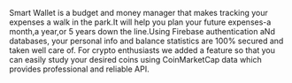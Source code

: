 Smart Wallet is a budget and money manager that makes tracking your expenses a walk in the park.It will help you plan your future expenses-a month,a year,or 5 years down the line.Using Firebase authentication aNd databases, your personal info and balance statistics are 100% secured and taken well care of.
For crypto enthusiasts we added a feature so that you can easily study your desired coins using CoinMarketCap data which provides professional and reliable API.  
